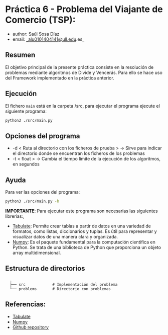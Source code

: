 # Práctica 6 - Problema del Viajante de Comercio (TSP): 
* author: Saúl Sosa Díaz
* email: _alu0101404141@ull.edu.es_

## Resumen
El objetivo principal de la presente práctica consiste en la resolución de problemas mediante algoritmos de Divide y Vencerás. 
Para ello se hace uso del Framework implementado en la práctica anterior.

## Ejecución
El fichero `main` está en la carpeta /src, para ejecutar el programa ejecute el siguiente programa:
```BASH
python3 ./src/main.py
```

## Opciones del programa
 * -d < Ruta al directorio con los ficheros de prueba > -> Sirve para indicar el directorio donde se encuentran los ficheros de los problemas
 * -t < float > -> Cambia el tiempo límite de la ejecución de los algoritmos, en segundos

## Ayuda
Para ver las opciones del programa:
```BASH
python3 ./src/main.py -h
```



**IMPORTANTE**: Para ejecutar este programa son necesarias las siguientes librerías:,
* [Tabulate](https://pypi.org/project/tabulate/): Permite crear tablas a partir de datos en una variedad de formatos, como listas, diccionarios y tuplas. Es útil para representar y visualizar datos de una manera clara y organizada.
* [Numpy](https://numpy.org/doc/stable/index.html): Es el paquete fundamental para la computación científica en Python. Se trata de una biblioteca de Python que proporciona un objeto array multidimensional.


## Estructura de directorios
```
  .
  ├── src            # Implementación del problema
  └── problems       # Directorio con problemas
```

## Referencias:
* [Tabulate](https://pypi.org/project/tabulate/)
* [Numpy](https://numpy.org/doc/stable/index.html)
* [Github repository](https://github.com/Saul-Sosa-Diaz/Diseno-y-analisis-de-algoritmos.git)


[Python website]: <https://www.python.org/downloads/>

